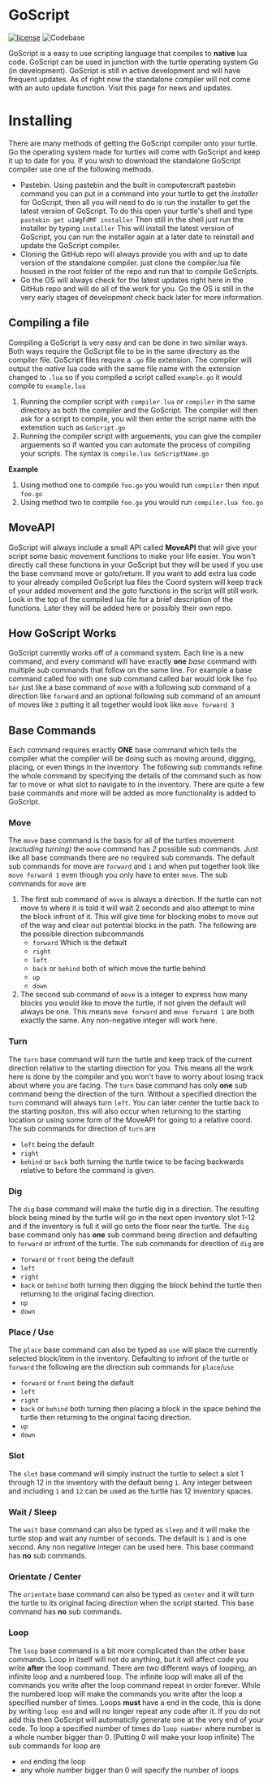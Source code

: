 
# GoScript





[![license](https://img.shields.io/github/license/mashape/apistatus.svg)](https://raw.githubusercontent.com/gquarles/goscript/master/LICENSE) ![Codebase](https://img.shields.io/badge/code-Lua-blue.svg)



GoScript is a easy to use scripting language that compiles to **native** lua code. GoScript can be used in junction with the turtle operating system Go (in development). GoScript is still in active development and will have frequent updates. As of right now the standalone compiler will not come with an auto update function. Visit this page for news and updates.


# Installing

There are many methods of getting the GoScript compiler onto your turtle. Go the operating system made for turtles will come with GoScript and keep it up to date for you. If you wish to download the standalone GoScript compiler use one of the following methods.
* Pastebin. Using pastebin and the built in computercraft pastebin command you can put in a command into your turtle to get the _installer_ for GoScript, then all you will need to do is run the installer to get the latest version of GoScript. To do this open your turtle's shell and type `pastebin get u1WgFdMF installer` Then still in the shell just run the installer by typing `installer` This will install the latest version of GoScript, you can run the installer again at a later date to reinstall and update the GoScript compiler.
* Cloning the GitHub repo will always provide you with and up to date version of the standalone compiler. just clone the compiler.lua file housed in the root folder of the repo and run that to compile GoScripts.
* Go the OS will always check for the latest updates right here in the GitHub repo and will do all of the work for you. Go the OS is still in the very early stages of development check back later for more information.

## Compiling a file

Compiling a GoScript is very easy and can be done in two similar ways. Both ways require the GoScript file to be in the same directory as the compiler file. GoScript files require a `.go` file extension. The compiler will output the *native* lua code with the same file name with the extension changed to `.lua` so if you compiled a script called `example.go` it would compile to `example.lua`
1. Running the compiler script with `compiler.lua` or `compiler` in the same directory as both the compiler and the GoScript. The compiler will then ask for a script to compile, you will then enter the script name with the extenstion such as `GoScript.go` 
2. Running the compiler script with arguements, you can give the compiler arguements so if wanted you can automate the process of compiling your scripts. The syntax is `compile.lua GoScriptName.go` 

__Example__ 
1. Using method one to compile `foo.go` you would run `compiler` then input `foo.go` 
2. Using method two to compile `foo.go` you would run `compiler.lua foo.go`

## MoveAPI

GoScript will always include a small API called **MoveAPI** that will give your script some basic movement functions to make your life easier. You won't directly call these functions in your GoScript but they will be used if you use the base command move or goto/return. If you want to add extra lua code to your already compiled GoScript lua files the Coord system will keep track of your added movement and the goto functions in the script will still work. Look in the top of the compiled lua file for a brief description of the functions. Later they will be added here or possibly their own repo.

## How GoScript Works

GoScript currently works off of a command system. Each line is a new command, and every command will have exactly **one** *base* command with multiple *sub* commands that follow on the same line. For example a base command called foo with one sub command called bar would look like `foo bar` just like a base command of `move` with a following sub command of a direction like `forward` and an optional following sub command of an amount of moves like `3` putting it all together would look like `move forward 3`

## Base Commands

Each command requires exactly __ONE__ base command which tells the compiler what the compiler will be doing such as moving around, digging, placing, or even things in the inventory. The following sub commands refine the whole command by specifying the details of the command such as how far to move or what slot to navigate to in the inventory. There are quite a few base commands and more will be added as more functionality is added to GoScript.

### Move
The `move` base command is the basis for all of the turtles movement _(excluding turning)_ the `move` command has _2_ possible sub commands. Just like all base commands there are no required sub commands. The default sub commands for move are `forward` and `1` and when put together look like `move forward 1` even though you only have to enter `move`. The sub commands for `move` are

1. The first sub command of `move` is always a direction. If the turtle can not move to where it is told it will wait 2 seconds and also attempt to mine the block infront of it. This will give time for blocking mobs to move out of the way and clear out potential blocks in the path. The following are the possible direction subcommands 
	* `forward` Which is the default
	* `right`
	* `left`
	* `back` or `behind` both of which move the turtle behind
	* `up`
	* `down`
2. The second sub command of `move` is a integer to express how many blocks you would like to move the turtle, if not given the default will always be one. This means `move forward` and `move forward 1` are both exactly the same. Any non-negative integer will work here.

### Turn
The `turn` base command will turn the turtle and keep track of the current direction relative to the starting direction for you. This means all the work here is done by the compiler and you won't have to worry about losing track about where you are facing. The `turn` base command has only __one__ sub command being the direction of the turn. Without a specified direction the `turn` command will always turn `left`. You can later center the turtle back to the starting positon, this will also occur when returning to the starting location or using some form of the MoveAPI for going to a relative coord. The sub commands for direction of `turn` are
 * `left` being the default
 * `right`
 * `behind` or `back` both turning the turtle twice to be facing backwards relative to before the command is given.

### Dig
The `dig` base command will make the turtle dig in a direction. The resulting block being mined by the turtle will go in the next open inventory slot 1-12 and if the inventory is full it will go onto the floor near the turtle. The `dig` base command only has __one__ sub command being direction and defaulting to `forward` or infront of the turtle. The sub commands for direction of `dig` are
* `forward` or `front` being the default
* `left`
* `right`
* `back` or `behind` both turning then digging the block behind the turtle then returning to the original facing direction.
* `up`
* `down`

### Place / Use
The `place` base command can also be typed as `use` will place the currently selected block/item in the inventory. Defaulting to infront of the turtle or `forward` the following are the direction sub commands for `place`/`use`
* `forward` or `front` being the default
* `left`
* `right`
* `back` or `behind` both turning then placing a block in the space behind the turtle then returning to the original facing direction.
* `up`
* `down`

### Slot
The `slot` base command will simply instruct the turtle to select a slot 1 through 12 in the inventory with the default being `1`.  Any integer between and including `1` and `12` can be used as the turtle has 12 inventory spaces.

### Wait / Sleep
The `wait` base command can also be typed as `sleep` and it will make the turtle stop and wait any number of seconds. The default is `1` and is one second. Any non negative integer can be used here. This base command has __no__ sub commands.

### Orientate / Center
The `orientate` base command can also be typed as `center` and it will turn the turtle to its original facing direction when the script started. This base command has __no__ sub commands.

### Loop
The `loop` base command is a bit more complicated than the other base commands. Loop in itself will not do anything, but it will affect code you write __after__ the loop command. There are two different ways of looping, an infinite loop and a numbered loop. The infinite loop will make all of the commands you write after the loop command repeat in order forever. While the numbered loop will make the commands you write after the loop a specified number of times. Loops __must__ have a end in the code, this is done by writing `loop end` and will no longer repeat any code after it. If you do not add this then GoScript will automaticlly generate one at the very end of your code. To loop a specified number of times do `loop number` where number is a whole number bigger than 0. (Putting 0 will make your loop infinite)
The sub commands for loop are
* `end` ending the loop
* any whole number bigger than 0 will specify the number of loops
